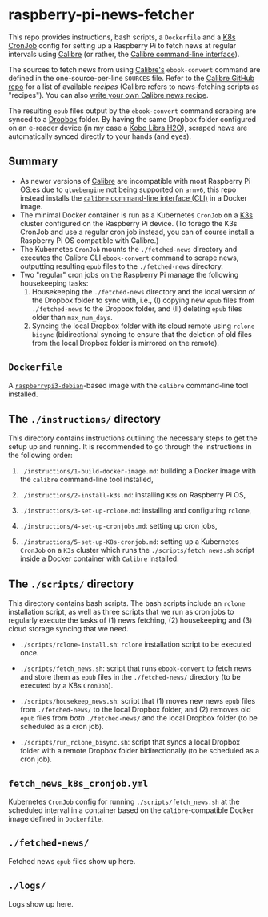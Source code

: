 # raspberry-pi-news-fetcher

This repo provides instructions, bash scripts, a `Dockerfile` and a [K8s CronJob](https://kubernetes.io/docs/concepts/workloads/controllers/cron-jobs/) config for setting up a Raspberry Pi to fetch news at regular intervals using [Calibre](https://calibre-ebook.com/about) (or rather, the [Calibre command-line interface](https://manual.calibre-ebook.com/generated/en/cli-index.html)).

The sources to fetch news from using [Calibre's](https://calibre-ebook.com/about) `ebook-convert` command are defined in the one-source-per-line `SOURCES` file. Refer to the [Calibre GitHub repo](https://github.com/kovidgoyal/calibre/tree/master/recipes) for a list of available *recipes* (Calibre refers to news-fetching scripts as "recipes"). You can also [write your own Calibre news recipe](https://manual.calibre-ebook.com/news_recipe.html).

The resulting `epub` files output by the `ebook-convert` command scraping are synced to a [Dropbox](https://www.dropbox.com) folder. By having the same Dropbox folder configured on an e-reader device (in my case a [Kobo Libra H2O](https://help.kobo.com/hc/en-us/articles/360032442774-Kobo-Libra-H2O)), scraped news are automatically synced directly to your hands (and eyes).

## Summary

- As newer versions of [Calibre](https://calibre-ebook.com/about) are incompatible with most Raspberry Pi OS:es due to `qtwebengine` not being supported on `armv6`, this repo instead installs the [`calibre` command-line interface (CLI)](https://manual.calibre-ebook.com/generated/en/cli-index.html) in a Docker image.
- The minimal Docker container is run as a Kubernetes `CronJob` on a [K3s](https://k3s.io/) cluster configured on the Raspberry Pi device. (To forego the K3s CronJob and use a regular cron job instead, you can of course install a Raspberry Pi OS compatible with Calibre.)
- The Kubernetes `CronJob` mounts the `./fetched-news` directory and executes the Calibre CLI `ebook-convert` command to scrape news, outputting resulting `epub` files to the `./fetched-news` directory.
- Two "regular" cron jobs on the Raspberry Pi manage the following housekeeping tasks:
    1. Housekeeping the `./fetched-news` directory and the local version of the Dropbox folder to sync with, i.e., (I) copying new `epub` files from `./fetched-news` to the Dropbox folder, and (II) deleting `epub` files older than `max_num_days`.
    2. Syncing the local Dropbox folder with its cloud remote using `rclone bisync` (bidirectional syncing to ensure that the deletion of old files from the local Dropbox folder is mirrored on the remote).

## `Dockerfile`

A [`raspberrypi3-debian`](https://hub.docker.com/r/balenalib/raspberrypi3-debian)-based image with the `calibre` command-line tool installed.

## The `./instructions/` directory

This directory contains instructions outlining the necessary steps to get the setup up and running. It is recommended to go through the instructions in the following order:

1. `./instructions/1-build-docker-image.md`: building a Docker image with the `calibre` command-line tool installed,

2. `./instructions/2-install-k3s.md`: installing `K3s` on Raspberry Pi OS,

3. `./instructions/3-set-up-rclone.md`: installing and configuring `rclone`,

4. `./instructions/4-set-up-cronjobs.md`: setting up cron jobs,

5. `./instructions/5-set-up-K8s-cronjob.md`: setting up a Kubernetes `CronJob` on a `K3s` cluster which runs the `./scripts/fetch_news.sh` script inside a Docker container with `Calibre` installed.

## The `./scripts/` directory

This directory contains bash scripts. The bash scripts include an `rclone` installation script, as well as three scripts that we run as cron jobs to regularly execute the tasks of (1) news fetching, (2) housekeeping and (3) cloud storage syncing that we need.

- `./scripts/rclone-install.sh`: `rclone` installation script to be executed once.

- `./scripts/fetch_news.sh`: script that runs `ebook-convert` to fetch news and store them as `epub` files in the `./fetched-news/` directory (to be executed by a K8s `CronJob`).

- `./scripts/housekeep_news.sh`: script that (1) moves new news `epub` files from `./fetched-news/` to the local Dropbox folder, and (2) removes old `epub` files from *both* `./fetched-news/` and the local Dropbox folder (to be scheduled as a cron job).

- `./scripts/run_rclone_bisync.sh`: script that syncs a local Dropbox folder with a remote Dropbox folder bidirectionally (to be scheduled as a cron job).

## `fetch_news_k8s_cronjob.yml`

Kubernetes `CronJob` config for running `./scripts/fetch_news.sh` at the scheduled interval in a container based on the `calibre`-compatible Docker image defined in `Dockerfile`.

## `./fetched-news/`

Fetched news `epub` files show up here.

## `./logs/`

Logs show up here.